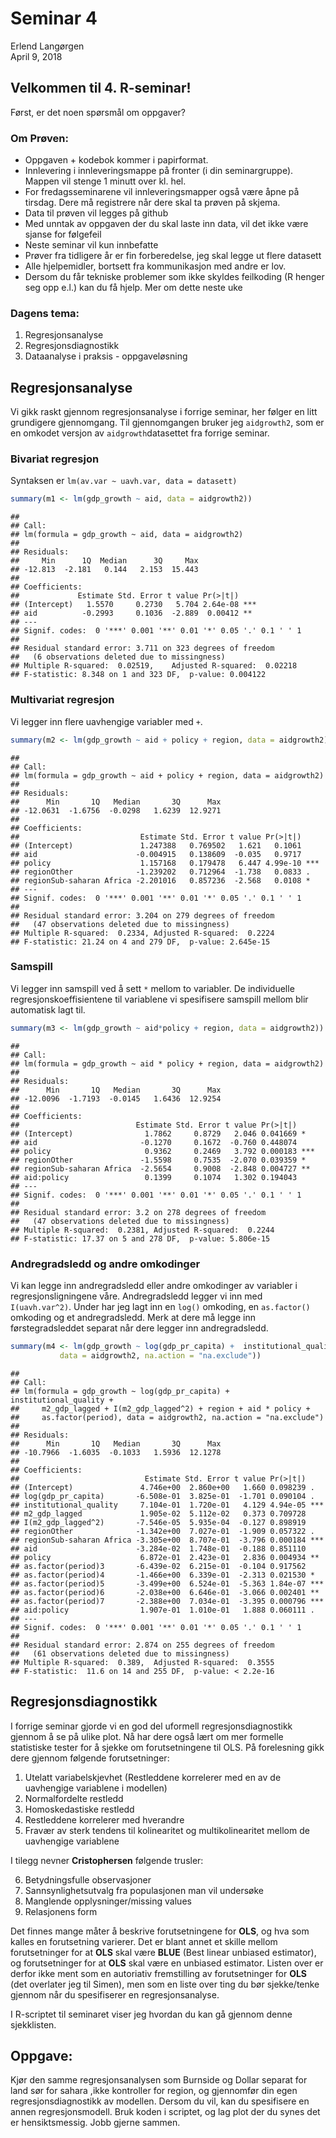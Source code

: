 # Seminar 4
Erlend Langørgen  
April 9, 2018  



## Velkommen til 4. R-seminar!

Først, er det noen spørsmål om oppgaver? 

### Om Prøven:

 - Oppgaven + kodebok kommer i papirformat.
 - Innlevering i innleveringsmappe på fronter (i din seminargruppe). Mappen vil stenge 1 minutt over kl. hel. 
 - For fredagsseminarene vil innleveringsmapper også være åpne på tirsdag. Dere må registrere når dere skal ta prøven på skjema.
 - Data til prøven vil legges på github
 - Med unntak av oppgaven der du skal laste inn data, vil det ikke være sjanse for følgefeil
 - Neste seminar vil kun innbefatte 
 - Prøver fra tidligere år er fin forberedelse, jeg skal legge ut flere datasett
 - Alle hjelpemidler, bortsett fra kommunikasjon med andre er lov.
 - Dersom du får tekniske problemer som ikke skyldes feilkoding (R henger seg opp e.l.) kan du få hjelp. Mer om dette neste uke


### Dagens tema:

1. Regresjonsanalyse
2. Regresjonsdiagnostikk
3. Dataanalyse i praksis - oppgaveløsning


## Regresjonsanalyse

Vi gikk raskt gjennom regresjonsanalyse i forrige seminar, her følger en litt grundigere gjennomgang. Til gjennomgangen bruker jeg `aidgrowth2`, som er en omkodet versjon av `aidgrowth`datasettet fra forrige seminar.

### Bivariat regresjon




Syntaksen er `lm(av.var ~ uavh.var, data = datasett)`


```r
summary(m1 <- lm(gdp_growth ~ aid, data = aidgrowth2))
```

```
## 
## Call:
## lm(formula = gdp_growth ~ aid, data = aidgrowth2)
## 
## Residuals:
##     Min      1Q  Median      3Q     Max 
## -12.813  -2.181   0.144   2.153  15.443 
## 
## Coefficients:
##             Estimate Std. Error t value Pr(>|t|)    
## (Intercept)   1.5570     0.2730   5.704 2.64e-08 ***
## aid          -0.2993     0.1036  -2.889  0.00412 ** 
## ---
## Signif. codes:  0 '***' 0.001 '**' 0.01 '*' 0.05 '.' 0.1 ' ' 1
## 
## Residual standard error: 3.711 on 323 degrees of freedom
##   (6 observations deleted due to missingness)
## Multiple R-squared:  0.02519,	Adjusted R-squared:  0.02218 
## F-statistic: 8.348 on 1 and 323 DF,  p-value: 0.004122
```


### Multivariat regresjon

Vi legger inn flere uavhengige variabler med `+`. 


```r
summary(m2 <- lm(gdp_growth ~ aid + policy + region, data = aidgrowth2))
```

```
## 
## Call:
## lm(formula = gdp_growth ~ aid + policy + region, data = aidgrowth2)
## 
## Residuals:
##      Min       1Q   Median       3Q      Max 
## -12.0631  -1.6756  -0.0298   1.6239  12.9271 
## 
## Coefficients:
##                           Estimate Std. Error t value Pr(>|t|)    
## (Intercept)               1.247388   0.769502   1.621   0.1061    
## aid                      -0.004915   0.138609  -0.035   0.9717    
## policy                    1.157168   0.179478   6.447 4.99e-10 ***
## regionOther              -1.239202   0.712964  -1.738   0.0833 .  
## regionSub-saharan Africa -2.201016   0.857236  -2.568   0.0108 *  
## ---
## Signif. codes:  0 '***' 0.001 '**' 0.01 '*' 0.05 '.' 0.1 ' ' 1
## 
## Residual standard error: 3.204 on 279 degrees of freedom
##   (47 observations deleted due to missingness)
## Multiple R-squared:  0.2334,	Adjusted R-squared:  0.2224 
## F-statistic: 21.24 on 4 and 279 DF,  p-value: 2.645e-15
```

### Samspill

Vi legger inn samspill ved å sett `*` mellom to variabler. De individuelle regresjonskoeffisientene til variablene vi spesifisere samspill mellom blir automatisk lagt til.


```r
summary(m3 <- lm(gdp_growth ~ aid*policy + region, data = aidgrowth2))
```

```
## 
## Call:
## lm(formula = gdp_growth ~ aid * policy + region, data = aidgrowth2)
## 
## Residuals:
##      Min       1Q   Median       3Q      Max 
## -12.0096  -1.7193  -0.0145   1.6436  12.9254 
## 
## Coefficients:
##                          Estimate Std. Error t value Pr(>|t|)    
## (Intercept)                1.7862     0.8729   2.046 0.041669 *  
## aid                       -0.1270     0.1672  -0.760 0.448074    
## policy                     0.9362     0.2469   3.792 0.000183 ***
## regionOther               -1.5598     0.7535  -2.070 0.039359 *  
## regionSub-saharan Africa  -2.5654     0.9008  -2.848 0.004727 ** 
## aid:policy                 0.1399     0.1074   1.302 0.194043    
## ---
## Signif. codes:  0 '***' 0.001 '**' 0.01 '*' 0.05 '.' 0.1 ' ' 1
## 
## Residual standard error: 3.2 on 278 degrees of freedom
##   (47 observations deleted due to missingness)
## Multiple R-squared:  0.2381,	Adjusted R-squared:  0.2244 
## F-statistic: 17.37 on 5 and 278 DF,  p-value: 5.806e-15
```

### Andregradsledd og andre omkodinger

Vi kan legge inn andregradsledd eller andre omkodinger av variabler i regresjonsligningene våre. 
Andregradsledd legger vi inn med `I(uavh.var^2)`. Under har jeg lagt inn en `log()` omkoding, en `as.factor()` omkoding og et andregradsledd. Merk at dere må legge inn førstegradsleddet separat når dere legger inn andregradsledd.


```r
summary(m4 <- lm(gdp_growth ~ log(gdp_pr_capita) +  institutional_quality + m2_gdp_lagged +  I(m2_gdp_lagged^2) + region + aid*policy +  as.factor(period),
           data = aidgrowth2, na.action = "na.exclude"))
```

```
## 
## Call:
## lm(formula = gdp_growth ~ log(gdp_pr_capita) + institutional_quality + 
##     m2_gdp_lagged + I(m2_gdp_lagged^2) + region + aid * policy + 
##     as.factor(period), data = aidgrowth2, na.action = "na.exclude")
## 
## Residuals:
##      Min       1Q   Median       3Q      Max 
## -10.7966  -1.6035  -0.1033   1.5936  12.1278 
## 
## Coefficients:
##                            Estimate Std. Error t value Pr(>|t|)    
## (Intercept)               4.746e+00  2.860e+00   1.660 0.098239 .  
## log(gdp_pr_capita)       -6.508e-01  3.825e-01  -1.701 0.090104 .  
## institutional_quality     7.104e-01  1.720e-01   4.129 4.94e-05 ***
## m2_gdp_lagged             1.905e-02  5.112e-02   0.373 0.709728    
## I(m2_gdp_lagged^2)       -7.546e-05  5.935e-04  -0.127 0.898919    
## regionOther              -1.342e+00  7.027e-01  -1.909 0.057322 .  
## regionSub-saharan Africa -3.305e+00  8.707e-01  -3.796 0.000184 ***
## aid                      -3.284e-02  1.748e-01  -0.188 0.851110    
## policy                    6.872e-01  2.423e-01   2.836 0.004934 ** 
## as.factor(period)3       -6.439e-02  6.215e-01  -0.104 0.917562    
## as.factor(period)4       -1.466e+00  6.339e-01  -2.313 0.021530 *  
## as.factor(period)5       -3.499e+00  6.524e-01  -5.363 1.84e-07 ***
## as.factor(period)6       -2.038e+00  6.646e-01  -3.066 0.002401 ** 
## as.factor(period)7       -2.388e+00  7.034e-01  -3.395 0.000796 ***
## aid:policy                1.907e-01  1.010e-01   1.888 0.060111 .  
## ---
## Signif. codes:  0 '***' 0.001 '**' 0.01 '*' 0.05 '.' 0.1 ' ' 1
## 
## Residual standard error: 2.874 on 255 degrees of freedom
##   (61 observations deleted due to missingness)
## Multiple R-squared:  0.389,	Adjusted R-squared:  0.3555 
## F-statistic:  11.6 on 14 and 255 DF,  p-value: < 2.2e-16
```


## Regresjonsdiagnostikk

I forrige seminar gjorde vi en god del uformell regresjonsdiagnostikk gjennom å se på ulike plot. Nå har dere også lært om mer formelle statistiske tester for å sjekke om forutsetningene til OLS. På forelesning gikk dere gjennom følgende forutsetninger:

1. Utelatt variabelskjevhet (Restleddene korrelerer med en av de uavhengige variablene i modellen)
2. Normalfordelte restledd
3. Homoskedastiske restledd
4. Restleddene korrelerer med hverandre
5. Fravær av sterk tendens til kolinearitet og multikolinearitet mellom de uavhengige variablene

I tilegg nevner **Cristophersen** følgende trusler:

6. Betydningsfulle observasjoner
7. Sannsynlighetsutvalg fra populasjonen man vil undersøke
8. Manglende opplysninger/missing values
9. Relasjonens form

Det finnes mange måter å beskrive forutsetningene for **OLS**, og hva som kalles en forutsetning varierer. Det er blant annet et skille mellom forutsetninger for at **OLS** skal være **BLUE** (Best linear unbiased estimator), og forutsetninger for at **OLS** skal være en unbiased estimator. Listen over er derfor ikke ment som en autoriativ fremstilling av forutsetninger for **OLS** (det overlater jeg til Simen), men som en liste over ting du bør sjekke/tenke gjennom når du spesifiserer en regresjonsanalyse.   

I R-scriptet til seminaret viser jeg hvordan du kan gå gjennom denne sjekklisten. 

## Oppgave:

Kjør den samme regresjonsanalysen som Burnside og Dollar separat for land sør for sahara ,ikke kontroller for region, og gjennomfør din egen regresjonsdiagnostikk av modellen. Dersom du vil, kan du spesifisere en annen regresjonsmodell. Bruk koden i scriptet, og lag plot der du synes det er hensiktsmessig. Jobb gjerne sammen.


